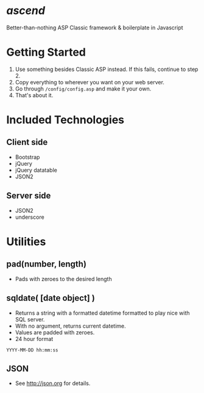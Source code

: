 *ascend*
======

Better-than-nothing ASP Classic framework & boilerplate in Javascript

Getting Started
==============
1. Use something besides Classic ASP instead. If this fails, continue to step 2.
2. Copy everything to wherever you want on your web server.
3. Go through `/config/config.asp` and make it your own.
4. That's about it.


Included Technologies
==================
Client side
-----------
- Bootstrap
- jQuery
- jQuery datatable
- JSON2

Server side
-------------
- JSON2
- underscore


Utilities
==============
pad(number, length)
--------------------
- Pads with zeroes to the desired length

sqldate( [date object] )
---------------------
- Returns a string with a formatted datetime formatted to play nice with SQL server. 
- With no argument, returns current datetime.
- Values are padded with zeroes.
- 24 hour format

`YYYY-MM-DD hh:mm:ss`

JSON
-----------------
- See http://json.org for details.

